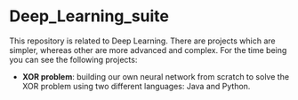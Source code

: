 # Deep_Learning_suite

This repository is related to Deep Learning. There are projects which are simpler, whereas other are more advanced and complex. For the time being you can see the following projects:
- **XOR problem**: building our own neural network from scratch to solve the XOR problem using two different languages: Java and Python.

